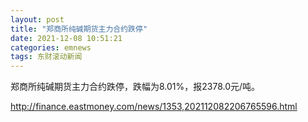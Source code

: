 ```yaml
---
layout: post
title: "郑商所纯碱期货主力合约跌停"
date: 2021-12-08 10:51:21
categories: emnews
tags: 东财滚动新闻
---
```


郑商所纯碱期货主力合约跌停，跌幅为8.01%，报2378.0元/吨。

<http://finance.eastmoney.com/news/1353,202112082206765596.html>